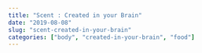 ```yaml
---
title: "Scent : Created in your Brain"
date: "2019-08-08"
slug: "scent-created-in-your-brain"
categories: ["body", "created-in-your-brain", "food"]
---
```

